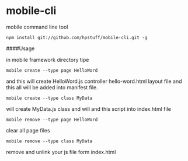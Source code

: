 mobile-cli
==========

mobile command line tool
```
npm install git://github.com/hpstuff/mobile-cli.git -g
```
####Usage

in mobile framework directory tipe
```
mobile create --type page HelloWord
```
and this will create HelloWord.js controller hello-word.html layout file and this all will be added into manifest file.
```
mobile create --type class MyData
```
will create MyData.js class and will and this script into index.html file
```
mobile remove --type page HelloWord
```
clear all page files
```
mobile remove --type class MyData
```
remove and unlink your js file form index.html
